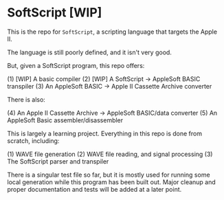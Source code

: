# SoftScript [WIP]

This is the repo for `SoftScript`, a scripting language that targets the Apple II.

The language is still poorly defined, and it isn't very good.

But, given a SoftScript program, this repo offers:

(1) [WIP] A basic compiler
(2) [WIP] A SoftScript -> AppleSoft BASIC transpiler
(3) An AppleSoft BASIC -> Apple II Cassette Archive converter

There is also:

(4) An Apple II Cassette Archive -> AppleSoft BASIC/data converter
(5) An AppleSoft Basic assembler/disassembler

This is largely a learning project. Everything in this repo is done from scratch, including:

(1) WAVE file generation
(2) WAVE file reading, and signal processing
(3) The SoftScript parser and transpiler

There is a singular test file so far, but it is mostly used for running some local generation while this program has been built out. Major cleanup and proper documentation and tests will be added at a later point.